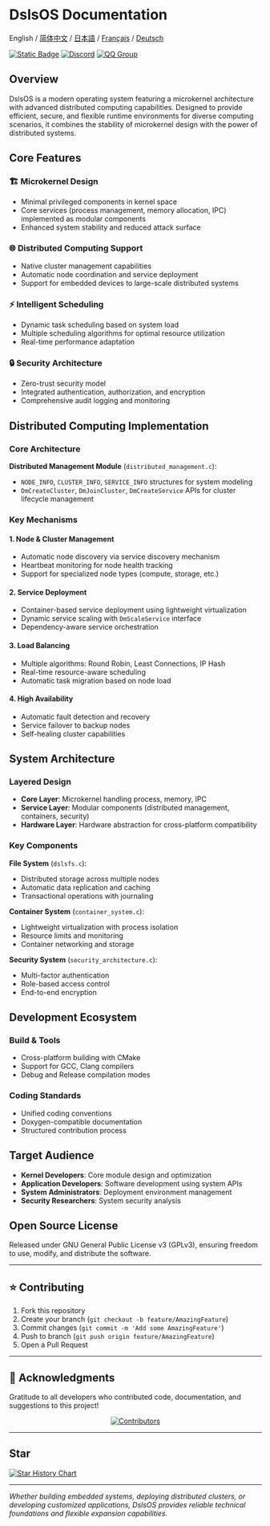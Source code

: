 ﻿# DslsOS Documentation

English / [简体中文](README_CN.md) / [日本語](README_JP.md) / [Français](README_FR.md) / [Deutsch](README_DE.md)

[![Static Badge](https://img.shields.io/badge/License_GPLv3-0?logo=gnu&color=8A2BE2)](https://github.com/DslsDZC/DslsOS/blob/main/LICENSE.txt)
[![Discord](https://img.shields.io/discord/1423859793101328386?logo=discord&labelColor=%20%235462eb&logoColor=%20%23f5f5f5&color=%20%235462eb)](https://discord.gg/xz5pEK7XRR)
[![QQ Group](https://img.shields.io/badge/QQ%20Community-331369114-blue)](https://qm.qq.com/q/IIIVoY5m8y)

## Overview

DslsOS is a modern operating system featuring a microkernel architecture with advanced distributed computing capabilities. Designed to provide efficient, secure, and flexible runtime environments for diverse computing scenarios, it combines the stability of microkernel design with the power of distributed systems.

## Core Features

### 🏗️ Microkernel Design
- Minimal privileged components in kernel space
- Core services (process management, memory allocation, IPC) implemented as modular components
- Enhanced system stability and reduced attack surface

### 🌐 Distributed Computing Support
- Native cluster management capabilities
- Automatic node coordination and service deployment
- Support for embedded devices to large-scale distributed systems

### ⚡ Intelligent Scheduling
- Dynamic task scheduling based on system load
- Multiple scheduling algorithms for optimal resource utilization
- Real-time performance adaptation

### 🔒 Security Architecture
- Zero-trust security model
- Integrated authentication, authorization, and encryption
- Comprehensive audit logging and monitoring

## Distributed Computing Implementation

### Core Architecture

**Distributed Management Module** (`distributed_management.c`):
- `NODE_INFO`, `CLUSTER_INFO`, `SERVICE_INFO` structures for system modeling
- `DmCreateCluster`, `DmJoinCluster`, `DmCreateService` APIs for cluster lifecycle management

### Key Mechanisms

#### 1. Node & Cluster Management
- Automatic node discovery via service discovery mechanism
- Heartbeat monitoring for node health tracking
- Support for specialized node types (compute, storage, etc.)

#### 2. Service Deployment
- Container-based service deployment using lightweight virtualization
- Dynamic service scaling with `DmScaleService` interface
- Dependency-aware service orchestration

#### 3. Load Balancing
- Multiple algorithms: Round Robin, Least Connections, IP Hash
- Real-time resource-aware scheduling
- Automatic task migration based on node load

#### 4. High Availability
- Automatic fault detection and recovery
- Service failover to backup nodes
- Self-healing cluster capabilities

## System Architecture

### Layered Design
- **Core Layer**: Microkernel handling process, memory, IPC
- **Service Layer**: Modular components (distributed management, containers, security)
- **Hardware Layer**: Hardware abstraction for cross-platform compatibility

### Key Components

**File System** (`dslsfs.c`):
- Distributed storage across multiple nodes
- Automatic data replication and caching
- Transactional operations with journaling

**Container System** (`container_system.c`):
- Lightweight virtualization with process isolation
- Resource limits and monitoring
- Container networking and storage

**Security System** (`security_architecture.c`):
- Multi-factor authentication
- Role-based access control
- End-to-end encryption

## Development Ecosystem

### Build & Tools
- Cross-platform building with CMake
- Support for GCC, Clang compilers
- Debug and Release compilation modes

### Coding Standards
- Unified coding conventions
- Doxygen-compatible documentation
- Structured contribution process

## Target Audience

- **Kernel Developers**: Core module design and optimization
- **Application Developers**: Software development using system APIs
- **System Administrators**: Deployment environment management
- **Security Researchers**: System security analysis

## Open Source License

Released under GNU General Public License v3 (GPLv3), ensuring freedom to use, modify, and distribute the software.

---

## ⭐ Contributing

1. Fork this repository
2. Create your branch (`git checkout -b feature/AmazingFeature`)
3. Commit changes (`git commit -m 'Add some AmazingFeature'`)
4. Push to branch (`git push origin feature/AmazingFeature`)
5. Open a Pull Request

---

## 🌟 Acknowledgments

Gratitude to all developers who contributed code, documentation, and suggestions to this project!

<p align="center">
  <a href="https://github.com/DslsDZC/DslsOS/graphs/contributors">
    <img src="https://contrib.rocks/image?repo=DslsDZC/DslsOS" alt="Contributors">
  </a>
</p>

---

## Star

[![Star History Chart](https://api.star-history.com/svg?repos=DslsDZC/DslsOS&type=Date)](https://star-history.com/#DslsDZC/DslsOS&Date)

---

*Whether building embedded systems, deploying distributed clusters, or developing customized applications, DslsOS provides reliable technical foundations and flexible expansion capabilities.*
